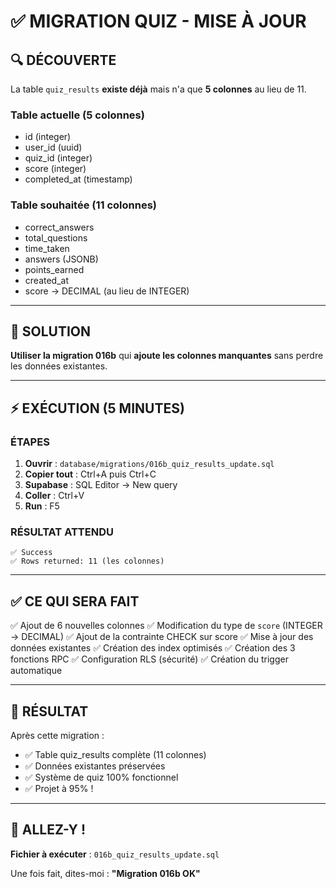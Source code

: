 # ✅ MIGRATION QUIZ - MISE À JOUR

## 🔍 DÉCOUVERTE

La table `quiz_results` **existe déjà** mais n'a que **5 colonnes** au lieu de 11.

### Table actuelle (5 colonnes)
- id (integer)
- user_id (uuid)
- quiz_id (integer)
- score (integer)
- completed_at (timestamp)

### Table souhaitée (11 colonnes)
+ correct_answers
+ total_questions
+ time_taken
+ answers (JSONB)
+ points_earned
+ created_at
+ score → DECIMAL (au lieu de INTEGER)

---

## 🎯 SOLUTION

**Utiliser la migration 016b** qui **ajoute les colonnes manquantes** sans perdre les données existantes.

---

## ⚡ EXÉCUTION (5 MINUTES)

### ÉTAPES

1. **Ouvrir** : `database/migrations/016b_quiz_results_update.sql`
2. **Copier tout** : Ctrl+A puis Ctrl+C
3. **Supabase** : SQL Editor → New query
4. **Coller** : Ctrl+V
5. **Run** : F5

### RÉSULTAT ATTENDU

```
✅ Success
✅ Rows returned: 11 (les colonnes)
```

---

## ✅ CE QUI SERA FAIT

✅ Ajout de 6 nouvelles colonnes
✅ Modification du type de `score` (INTEGER → DECIMAL)
✅ Ajout de la contrainte CHECK sur score
✅ Mise à jour des données existantes
✅ Création des index optimisés
✅ Création des 3 fonctions RPC
✅ Configuration RLS (sécurité)
✅ Création du trigger automatique

---

## 🎉 RÉSULTAT

Après cette migration :
- ✅ Table quiz_results complète (11 colonnes)
- ✅ Données existantes préservées
- ✅ Système de quiz 100% fonctionnel
- ✅ Projet à 95% !

---

## 🚀 ALLEZ-Y !

**Fichier à exécuter** : `016b_quiz_results_update.sql`

Une fois fait, dites-moi : **"Migration 016b OK"**
